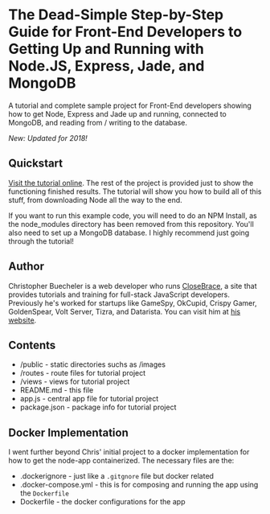 # The Dead-Simple Step-by-Step Guide for Front-End Developers to Getting Up and Running with Node.JS, Express, Jade, and MongoDB

A tutorial and complete sample project for Front-End developers showing how to get Node, Express and Jade up and running, connected to MongoDB, and reading from / writing to the database.

*New: Updated for 2018!*

## Quickstart

[Visit the tutorial online](https://closebrace.com/tutorials/2017-03-02/the-dead-simple-step-by-step-guide-for-front-end-developers-to-getting-up-and-running-with-nodejs-express-and-mongodb). The rest of the project is provided just to show the functioning finished results. The tutorial will show you how to build all of this stuff, from downloading Node all the way to the end.

If you want to run this example code, you will need to do an NPM Install, as the node_modules directory has been removed from this repository. You'll also need to set up a MongoDB database. I highly recommend just going through the tutorial!


## Author

Christopher Buecheler is a web developer who runs [CloseBrace](https://closebrace.com), a site that provides tutorials and training for full-stack JavaScript developers. Previously he's worked for startups like GameSpy, OkCupid, Crispy Gamer, GoldenSpear, Volt Server, Tizra, and Datarista. You can visit him at [his website](http://cwbuecheler.com).


## Contents

* /public - static directories suchs as /images
* /routes - route files for tutorial project
* /views - views for tutorial project
* README.md - this file
* app.js - central app file for tutorial project
* package.json - package info for tutorial project


## Docker Implementation

I went further beyond Chris' initial project to a docker implementation for how to get the node-app containerized. The necessary files are the:

* .dockerignore - just like a `.gitgnore` file but docker related
* .docker-compose.yml - this is for composing and running the app using the `Dockerfile`
* Dockerfile - the docker configurations for the app
